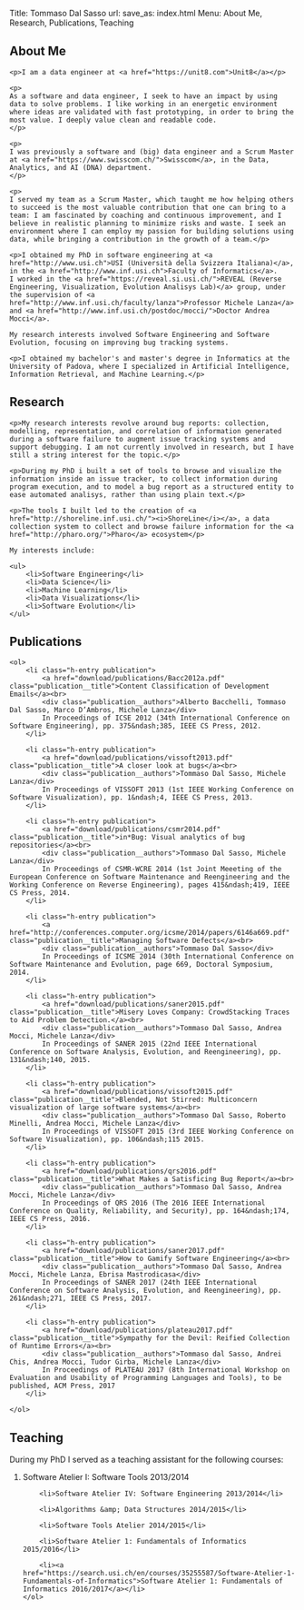 Title: Tommaso Dal Sasso
url:
save_as: index.html
Menu: About Me, Research, Publications, Teaching


<section id="about_me" class="main-section">
    <h2>About Me</h2>

    <p>I am a data engineer at <a href="https://unit8.com">Unit8</a></p>

    <p>
    As a software and data engineer, I seek to have an impact by using data to solve problems. I like working in an energetic environment where ideas are validated with fast prototyping, in order to bring the most value. I deeply value clean and readable code.
    </p>

    <p>
    I was previously a software and (big) data engineer and a Scrum Master at <a href="https://www.swisscom.ch/">Swisscom</a>, in the Data, Analytics, and AI (DNA) department.
    </p>

    <p>
    I served my team as a Scrum Master, which taught me how helping others to succeed is the most valuable contribution that one can bring to a team: I am fascinated by coaching and continuous improvement, and I believe in realistic planning to minimize risks and waste. I seek an environment where I can employ my passion for building solutions using data, while bringing a contribution in the growth of a team.</p>

    <p>I obtained my PhD in software engineering at <a href="http://www.usi.ch">USI (Università della Svizzera Italiana)</a>, in the <a href="http://www.inf.usi.ch">Faculty of Informatics</a>.
    I worked in the <a href="https://reveal.si.usi.ch/">REVEAL (Reverse Engineering, Visualization, Evolution Analisys Lab)</a> group, under the supervision of <a href="http://www.inf.usi.ch/faculty/lanza">Professor Michele Lanza</a> and <a href="http://www.inf.usi.ch/postdoc/mocci/">Doctor Andrea Mocci</a>.
    
    My research interests involved Software Engineering and Software Evolution, focusing on improving bug tracking systems.

    <p>I obtained my bachelor's and master's degree in Informatics at the University of Padova, where I specialized in Artificial Intelligence, Information Retrieval, and Machine Learning.</p>

</section>

<section id="research" class="main-section">
    <h2>Research</h2>

    <p>My research interests revolve around bug reports: collection, modelling, representation, and correlation of information generated during a software failure to augment issue tracking systems and support debugging. I am not currently involved in research, but I have still a string interest for the topic.</p>

    <p>During my PhD i built a set of tools to browse and visualize the information inside an issue tracker, to collect information during program execution, and to model a bug report as a structured entity to ease automated analisys, rather than using plain text.</p>

    <p>The tools I built led to the creation of <a href="http://shoreline.inf.usi.ch/"><i>ShoreLine</i></a>, a data collection system to collect and browse failure information for the <a href="http://pharo.org/">Pharo</a> ecosystem</p>

    My interests include:

    <ul>
        <li>Software Engineering</li>
        <li>Data Science</li>
        <li>Machine Learning</li>
        <li>Data Visualizations</li>
        <li>Software Evolution</li>
    </ul>
</section>

<section id="publications" class="main-section">
    <h2 class="p-name">Publications</h2>

    <ol>
        <li class="h-entry publication">
            <a href="download/publications/Bacc2012a.pdf" class="publication__title">Content Classification of Development Emails</a><br>
            <div class="publication__authors">Alberto Bacchelli, Tommaso Dal Sasso, Marco D’Ambros, Michele Lanza</div>
            In Proceedings of ICSE 2012 (34th International Conference on Software Engineering), pp. 375&ndash;385, IEEE CS Press, 2012.
        </li>

        <li class="h-entry publication">
            <a href="download/publications/vissoft2013.pdf" class="publication__title">A closer look at bugs</a><br>
            <div class="publication__authors">Tommaso Dal Sasso, Michele Lanza</div>
            In Proceedings of VISSOFT 2013 (1st IEEE Working Conference on Software Visualization), pp. 1&ndash;4, IEEE CS Press, 2013.
        </li>

        <li class="h-entry publication">
            <a href="download/publications/csmr2014.pdf" class="publication__title">in*Bug: Visual analytics of bug repositories</a><br>
            <div class="publication__authors">Tommaso Dal Sasso, Michele Lanza</div>
            In Proceedings of CSMR-WCRE 2014 (1st Joint Meeeting of the European Conference on Software Maintenance and Reengineering and the Working Conference on Reverse Engineering), pages 415&ndash;419, IEEE CS Press, 2014.
        </li>

        <li class="h-entry publication">
            <a href="http://conferences.computer.org/icsme/2014/papers/6146a669.pdf" class="publication__title">Managing Software Defects</a><br>
            <div class="publication__authors">Tommaso Dal Sasso</div>
            In Proceedings of ICSME 2014 (30th International Conference on Software Maintenance and Evolution, page 669, Doctoral Symposium, 2014.
        </li>

        <li class="h-entry publication">
            <a href="download/publications/saner2015.pdf" class="publication__title">Misery Loves Company: CrowdStacking Traces to Aid Problem Detection.</a><br>
            <div class="publication__authors">Tommaso Dal Sasso, Andrea Mocci, Michele Lanza</div>
            In Proceedings of SANER 2015 (22nd IEEE International Conference on Software Analysis, Evolution, and Reengineering), pp. 131&ndash;140, 2015.
        </li>

        <li class="h-entry publication">
            <a href="download/publications/vissoft2015.pdf" class="publication__title">Blended, Not Stirred: Multiconcern visualization of large software systems</a><br>
            <div class="publication__authors">Tommaso Dal Sasso, Roberto Minelli, Andrea Mocci, Michele Lanza</div>
            In Proceedings of VISSOFT 2015 (3rd IEEE Working Conference on Software Visualization), pp. 106&ndash;115 2015.
        </li>

        <li class="h-entry publication">
            <a href="download/publications/qrs2016.pdf" class="publication__title">What Makes a Satisficing Bug Report</a><br>
            <div class="publication__authors">Tommaso Dal Sasso, Andrea Mocci, Michele Lanza</div>
            In Proceedings of QRS 2016 (The 2016 IEEE International Conference on Quality, Reliability, and Security), pp. 164&ndash;174, IEEE CS Press, 2016.
        </li>

        <li class="h-entry publication">
            <a href="download/publications/saner2017.pdf" class="publication__title">How to Gamify Software Engineering</a><br>
            <div class="publication__authors">Tommaso Dal Sasso, Andrea Mocci, Michele Lanza, Ebrisa Mastrodicasa</div>
            In Proceedings of SANER 2017 (24th IEEE International Conference on Software Analysis, Evolution, and Reengineering), pp. 261&ndash;271, IEEE CS Press, 2017.
        </li>

        <li class="h-entry publication">
            <a href="download/publications/plateau2017.pdf" class="publication__title">Sympathy for the Devil: Reified Collection of Runtime Errors</a><br>
            <div class="publication__authors">Tommaso dal Sasso, Andrei Chis, Andrea Mocci, Tudor Girba, Michele Lanza</div>
            In Proceedings of PLATEAU 2017 (8th International Workshop on Evaluation and Usability of Programming Languages and Tools), to be published, ACM Press, 2017
        </li>

    </ol>
</section>

<!--<section id="projects">
<h2>Projects</h2>
</section>-->

<section id="teaching" class="main-section">
    <h2>Teaching</h2>
    <p>During my PhD I served as a teaching assistant for the following courses:</p>
    <ol>
        <li>Software Atelier I: Software Tools 2013/2014</li>

        <li>Software Atelier IV: Software Engineering 2013/2014</li>

        <li>Algorithms &amp; Data Structures 2014/2015</li>

        <li>Software Tools Atelier 2014/2015</li>

        <li>Software Atelier 1: Fundamentals of Informatics	2015/2016</li>

        <li><a href="https://search.usi.ch/en/courses/35255587/Software-Atelier-1-Fundamentals-of-Informatics">Software Atelier 1: Fundamentals of Informatics 2016/2017</a></li>
    </ol>
</section>

